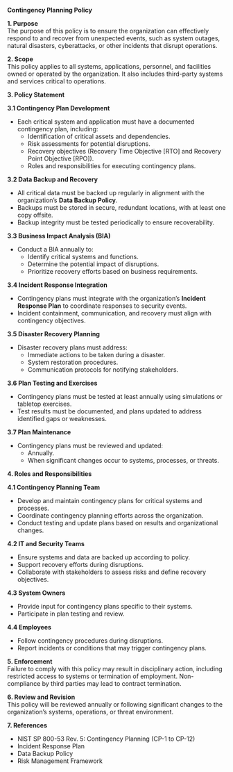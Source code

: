 **Contingency Planning Policy**

**1\. Purpose**  
The purpose of this policy is to ensure the organization can effectively respond to and recover from unexpected events, such as system outages, natural disasters, cyberattacks, or other incidents that disrupt operations.

**2\. Scope**  
This policy applies to all systems, applications, personnel, and facilities owned or operated by the organization. It also includes third-party systems and services critical to operations.

**3\. Policy Statement**

**3.1 Contingency Plan Development**

- Each critical system and application must have a documented contingency plan, including:
  - Identification of critical assets and dependencies.
  - Risk assessments for potential disruptions.
  - Recovery objectives (Recovery Time Objective \[RTO\] and Recovery Point Objective \[RPO\]).
  - Roles and responsibilities for executing contingency plans.

**3.2 Data Backup and Recovery**

- All critical data must be backed up regularly in alignment with the organization’s **Data Backup Policy**.
- Backups must be stored in secure, redundant locations, with at least one copy offsite.
- Backup integrity must be tested periodically to ensure recoverability.

**3.3 Business Impact Analysis (BIA)**

- Conduct a BIA annually to:
  - Identify critical systems and functions.
  - Determine the potential impact of disruptions.
  - Prioritize recovery efforts based on business requirements.

**3.4 Incident Response Integration**

- Contingency plans must integrate with the organization’s **Incident Response Plan** to coordinate responses to security events.
- Incident containment, communication, and recovery must align with contingency objectives.

**3.5 Disaster Recovery Planning**

- Disaster recovery plans must address:
  - Immediate actions to be taken during a disaster.
  - System restoration procedures.
  - Communication protocols for notifying stakeholders.

**3.6 Plan Testing and Exercises**

- Contingency plans must be tested at least annually using simulations or tabletop exercises.
- Test results must be documented, and plans updated to address identified gaps or weaknesses.

**3.7 Plan Maintenance**

- Contingency plans must be reviewed and updated:
  - Annually.
  - When significant changes occur to systems, processes, or threats.

**4\. Roles and Responsibilities**

**4.1 Contingency Planning Team**

- Develop and maintain contingency plans for critical systems and processes.
- Coordinate contingency planning efforts across the organization.
- Conduct testing and update plans based on results and organizational changes.

**4.2 IT and Security Teams**

- Ensure systems and data are backed up according to policy.
- Support recovery efforts during disruptions.
- Collaborate with stakeholders to assess risks and define recovery objectives.

**4.3 System Owners**

- Provide input for contingency plans specific to their systems.
- Participate in plan testing and review.

**4.4 Employees**

- Follow contingency procedures during disruptions.
- Report incidents or conditions that may trigger contingency plans.

**5\. Enforcement**  
Failure to comply with this policy may result in disciplinary action, including restricted access to systems or termination of employment. Non-compliance by third parties may lead to contract termination.

**6\. Review and Revision**  
This policy will be reviewed annually or following significant changes to the organization’s systems, operations, or threat environment.

**7\. References**

- NIST SP 800-53 Rev. 5: Contingency Planning (CP-1 to CP-12)
- Incident Response Plan
- Data Backup Policy
- Risk Management Framework

